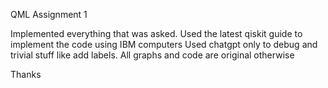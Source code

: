 QML Assignment 1

Implemented everything that was asked. Used the latest qiskit guide to implement the code using IBM computers
Used chatgpt only to debug and trivial stuff like add labels. All graphs and code are original otherwise

Thanks
